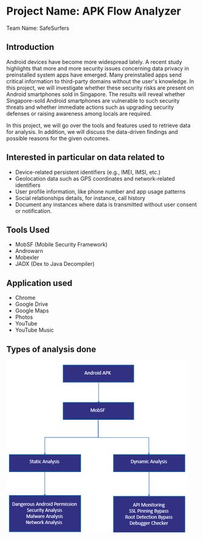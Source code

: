 # Project Name: APK Flow Analyzer
Team Name: SafeSurfers
## Introduction
Android devices have become more widespread lately. A recent study highlights that more and more security issues concerning data privacy in preinstalled system apps have emerged. Many preinstalled apps send critical information to third-party domains without the user's knowledge. In this project, we will investigate whether these security risks are present on Android smartphones sold in Singapore. The results will reveal whether Singapore-sold Android smartphones are vulnerable to such security threats and whether immediate actions such as upgrading security defenses or raising awareness among locals are required. 

In this project, we will go over the tools and features used to retrieve data for analysis. In addition, we will discuss the data-driven findings and possible reasons for the given outcomes. 
## Interested in particular on data related to
<uL>
  <li>Device-related persistent identifiers (e.g., IMEI, IMSI, etc.)</li>
  <li>Geolocation data such as GPS coordinates and network-related identifiers</li>
  <li>User profile information, like phone number and app usage patterns</li>
  <li>Social relationships details, for instance, call history</li>
  <li>Document any instances where data is transmitted without user consent or notification.</li>
</uL>

## Tools Used
<uL>
  <li>MobSF (Mobile Security Framework)</li>
  <li>Androwarn</li>
  <li>Mobexler</li>
  <li>JADX (Dex to Java Decompiler)</li>
</uL>

## Application used
<uL>
  <li>Chrome</li>
  <li>Google Drive</li>
  <li>Google Maps</li>
  <li>Photos</li>
  <li>YouTube</li>
  <li>YouTube Music</li>
</uL>

## Types of analysis done

<img src="analyzer.png" alt="Alt text" title="MobSFAnalysis">
